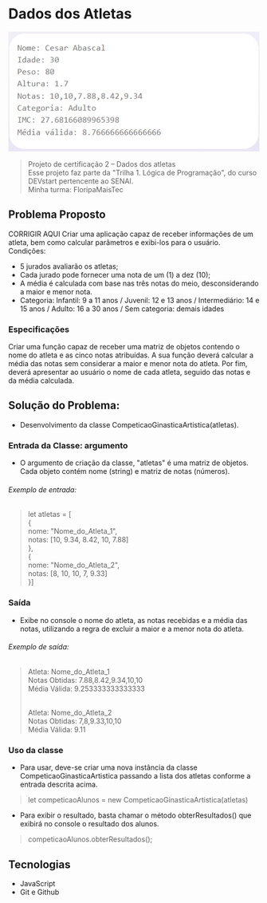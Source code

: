 # Dados dos Atletas

![preview](./_.github/preview.png)

> Projeto de certificação 2 – Dados dos atletas<br>Esse projeto faz parte da "Trilha 1. Lógica de Programação", do curso DEVstart pertencente ao SENAI.<br>Minha turma: FloripaMaisTec

## Problema Proposto

CORRIGIR AQUI
Criar uma aplicação capaz de receber informações de um atleta, bem como calcular parâmetros e exibi-los para o usuário.
Condições:
- 5 jurados avaliarão os atletas;
- Cada jurado pode fornecer uma nota de um (1) a dez (10);
- A média é calculada com base nas três notas do meio, desconsiderando a maior e menor nota.
- Categoria: Infantil: 9 a 11 anos / Juvenil: 12 e 13 anos / Intermediário: 14 e 15 anos / Adulto: 16 a 30 anos / Sem categoria: demais idades

### Especificações

Criar uma função capaz de receber uma matriz de objetos contendo o nome do atleta e as cinco notas atribuídas. A sua função deverá calcular a média das notas sem considerar a maior e menor nota do atleta. Por fim, deverá apresentar ao usuário o nome de cada atleta, seguido das notas e da média calculada.

## Solução do Problema:

- Desenvolvimento da classe CompeticaoGinasticaArtistica(atletas).

### Entrada da Classe: argumento

- O argumento de criação da classe, "atletas" é uma matriz de objetos. Cada objeto contém nome (string) e matriz de notas (números).

###### Exemplo de entrada:

>let atletas = [
<br> {
<br>   nome: "Nome_do_Atleta_1",
<br>   notas: [10, 9.34, 8.42, 10, 7.88]
<br> },
<br> {
<br>   nome: "Nome_do_Atleta_2",
<br>   notas:  [8, 10, 10, 7, 9.33]
<br> }]

### Saída

- Exibe no console o nome do atleta, as notas recebidas e a média das notas, utilizando a regra de excluir a maior e a menor nota do atleta.

###### Exemplo de saída:

>Atleta: Nome_do_Atleta_1
<br>Notas Obtidas: 7.88,8.42,9.34,10,10
<br>Média Válida: 9.253333333333333
>
><br>Atleta: Nome_do_Atleta_2
<br>Notas Obtidas: 7,8,9.33,10,10
<br>Média Válida: 9.11

### Uso da classe

- Para usar, deve-se criar uma nova instância da classe CompeticaoGinasticaArtistica passando a lista dos atletas conforme a entrada descrita acima.
> let competicaoAlunos = new CompeticaoGinasticaArtistica(atletas)

- Para exibir o resultado, basta chamar o método obterResultados() que exibirá no console o resultado dos alunos.
> competicaoAlunos.obterResultados();

## Tecnologias

- JavaScript
- Git e Github
